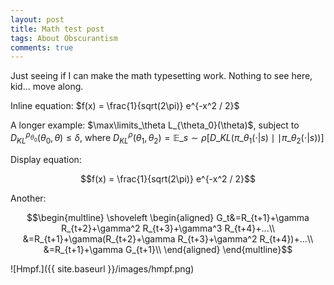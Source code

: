 ```yaml
---
layout: post
title: Math test post
tags: About Obscurantism
comments: true
---
```


Just seeing if I can make the math typesetting work.  Nothing to see here, kid... move
along.  

<!-- https://intuitive-theory.com/jekyll-styling-syntax/ -->

Inline equation: $f(x) = \frac{1}{sqrt(2\pi)} e^{-x^2 / 2}$  

A longer example: $\max\limits_\theta L_{\theta_0}(\theta)$, subject to $D_{KL}^{\rho_{\theta_0}}(\theta_0,\theta)\le\delta$, where $D_{KL}^\rho(\theta_1,\theta_2)=\mathbb{E}\_{s\sim\rho}[D\_{KL}(\pi\_{\theta_1}(\cdot\vert s)\mid\mid\pi\_{\theta_2}(\cdot\vert s))]$  

Display equation:  

$$f(x) = \frac{1}{sqrt(2\pi)} e^{-x^2 / 2}$$  

Another:  

$$\begin{multline}
\shoveleft
\begin{aligned}
G_t&=R_{t+1}+\gamma R_{t+2}+\gamma^2 R_{t+3}+\gamma^3 R_{t+4}+...\\
&=R_{t+1}+\gamma(R_{t+2}+\gamma R_{t+3}+\gamma^2 R_{t+4})+...\\
&=R_{t+1}+\gamma G_{t+1}\\
\end{aligned}
\end{multline}$$  

![Hmpf.]({{ site.baseurl }}/images/hmpf.png)
